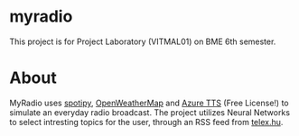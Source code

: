 # myradio
This project is for Project Laboratory (VITMAL01) on BME 6th semester.

# About

MyRadio uses [spotipy](https://spotipy.readthedocs.io/en/2.18.0/), [OpenWeatherMap](https://openweathermap.org/api) and [Azure TTS](https://docs.microsoft.com/en-us/azure/cognitive-services/speech-service/index-text-to-speech) (Free License!) to simulate an everyday radio broadcast. The project utilizes Neural Networks to select intresting topics for the user, through an RSS feed from [telex.hu](https://telex.hu/).

